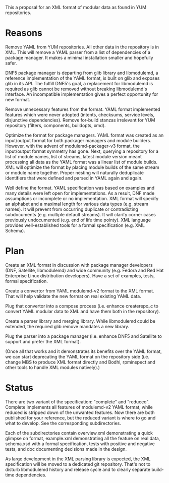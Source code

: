 This a proposal for an XML format of modular data as found in YUM repositories.


Reasons
=======

Remove YAML from YUM repositories. All other data in the repository is in XML.
This will remove a YAML parser from a list of dependencies of a package
manager. It makes a minimal installation smaller and hopefully safer.

DNF5 package manager is departing from glib library and libmodulemd,
a reference implementation of the YAML format, is built on glib and exposes
glib in its API. The fulfill DNF5's goal, a replacement for libmodulemd is
required as glib cannot be removed without breaking libmodulemd's interface.
An incompatible implementation gives a perfect opportunity for new format.

Remove unnecessary features from the format. YAML format implemented features
which were never adopted (intents, checksums, service levels, disjunctive
dependencies). Remove for-build stanzas irrelevant for YUM repository
(filters, components, buildopts, xmd).

Optimize the format for package managers. YAML format was created as
an input/output format for both packager managers and module builders.
However, with the advent of modulemd-packager-v3 format, the input/output
format symmetry has gone. Next, querying a repository for a list of module
names, list of streams, latest module version meant processing all data as the
YAML format was a linear list of module builds. XML will optimize the format
by placing module builds of the same stream or module name together. Proper
nesting will naturally deduplicate identifiers that were defined and parsed in
YAML again and again.

Well define the format. YAML specification was based on examples and many
details were left open for implementations. As a result, DNF made assumptions
or incomplete or no implementation. XML format will specify an alphabet and
a maximal length for various data types (e.g. stream names). It will prevent
from occurring duplicate or contradicting subdocuments (e.g. multiple default
streams). It will clarify corner cases previously undocumented (e.g. end of
life time pointy). XML language provides well-established tools for a formal
specification (e.g. XML Schema).


Plan
====

Create an XML format in discussion with package manager developers (DNF,
Satellite, libmodulemd) and wide community (e.g. Fedora and Red Hat Enterprise
Linux distribution developers). Have a set of examples, tests, formal
specification.

Create a convertor from YAML modulemd-v2 format to the XML format. That will
help validate the new format on real existing YAML data.

Plug that convertor into a compose process (i.e. enhance createrepo_c to
convert YAML modular data to XML and have them both in the repository).

Create a parser library and merging library. While libmodulemd could be
extended, the required glib remove mandates a new library.

Plug the parser into a package manager (i.e. enhance DNF5 and Satellite to
support and prefer the XML format).

(Once all that works and it demonstrates its benefits over the YAML format, we
can start deprecating the YAML format on the repository side (i.e. change MBS
to produce XML format directly and Bodhi, rpminspect and other tools to handle
XML modules natively).)


Status
======

There are two variant of the specification: "complete" and "reduced". Complete
implements all features of modulemd-v2 YAML format, while reduced is stripped
down of the unwanted features. Now there are both published for your
reference, but the reduced variant is where to go and what to develop. See the
corresponding subdirectories.

Each of the subdirectories contain overview.xml demonstrating a quick
glimpse on format, example.xml demonstrating all the feature on real data,
schema.xsd with a formal specification, tests with positive and negative
tests, and doc documenting decisions made in the design.

As large development in the XML parsing library is expected, the XML specification
will be moved to a dedicated git repository. That's not to disturb libmodulemd
history and release cycle and to clearly separate build-time dependencies.
